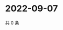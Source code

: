 # 2022-09-07

共 0 条

<!-- BEGIN WEIBO -->
<!-- 最后更新时间 Wed Sep 07 2022 15:39:11 GMT+0800 (China Standard Time) -->

<!-- END WEIBO -->

